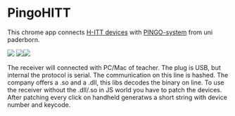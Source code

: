 PingoHITT
=========

This chrome app connects [H-ITT devices](http://www.h-itt.com/k-12/student-response-systems.htm) with [PINGO-system](https://wiwi.uni-paderborn.de/en/dep3/winfo2/forschung/projekte/pingo/) from uni paderborn.


![](http://www.h-itt.com/images/4100_cropped_small.jpg) ![](http://www.h-itt.com/images/3100_lanyard3.JPG)![](http://www.h-itt.com/images/3100_lanyard3.JPG)

The receiver will connected with PC/Mac of teacher. The plug is USB, but internal the protocol is serial.
The communication on this line is hashed. The company offers a .so and a .dll, this libs decodes the binary on line. To use the receiver without the .dll/.so in JS world you have to patch the devices. After patching every click on handheld generatws a short string with device number and keycode.

